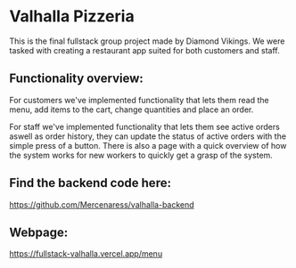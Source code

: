 # Valhalla Pizzeria 

This is the final fullstack group project made by Diamond Vikings.
We were tasked with creating a restaurant app suited for both customers and staff.

## Functionality overview:
For customers we've implemented functionality that lets them read the menu, add items to the cart, change quantities and place an order. 

For staff we've implemented functionality that lets them see active orders aswell as order history, they can update the status of active orders with the simple press of a button. 
There is also a page with a quick overview of how the system works for new workers to quickly get a grasp of the system.

## Find the backend code here:
https://github.com/Mercenaress/valhalla-backend

## Webpage:
https://fullstack-valhalla.vercel.app/menu
